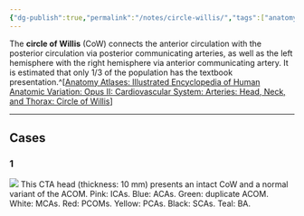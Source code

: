 ```yaml
---
{"dg-publish":true,"permalink":"/notes/circle-willis/","tags":["anatomy","CTA"],"created":"2023-09-27T17:21:02.519-07:00","updated":"2023-09-28T14:13:14.863-07:00"}
---
```


The **circle of Willis** (CoW) connects the anterior circulation with the posterior circulation via posterior communicating arteries, as well as the left hemisphere with the right hemisphere via anterior communicating artery. It is estimated that only 1/3 of the population has the textbook presentation.^[[Anatomy Atlases: Illustrated Encyclopedia of Human Anatomic Variation: Opus II: Cardiovascular System: Arteries: Head, Neck, and Thorax: Circle of Willis](https://www.anatomyatlases.org/AnatomicVariants/Cardiovascular/Text/Arteries/CircleofWillis.shtml)]

---

## Cases 
### 1

![](https://i.imgur.com/CK9YHDt.jpg)
This CTA head (thickness: 10 mm) presents an intact CoW and a normal variant of the ACOM. Pink: ICAs. Blue: ACAs. Green: duplicate ACOM. White: MCAs. Red: PCOMs. Yellow: PCAs. Black: SCAs. Teal: BA.